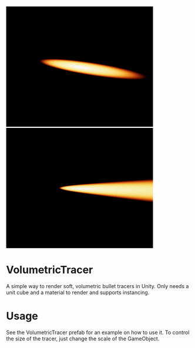 ![alt text](https://raw.githubusercontent.com/Fewes/VolumetricTracer/master/Tracer1.gif)
![alt text](https://raw.githubusercontent.com/Fewes/VolumetricTracer/master/Tracer2.gif)

# VolumetricTracer
A simple way to render soft, volumetric bullet tracers in Unity. Only needs a unit cube and a material to render and supports instancing.

# Usage
See the VolumetricTracer prefab for an example on how to use it. To control the size of the tracer, just change the scale of the GameObject.
